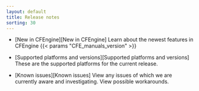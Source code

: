 ```yaml
---
layout: default
title: Release notes
sorting: 30
---
```


- [New in CFEngine][New in CFEngine]
  Learn about the newest features in CFEngine {{< params "CFE_manuals_version" >}}

- [Supported platforms and versions][Supported platforms and versions]
  These are the supported platforms for the current release.

- [Known issues][Known issues]
  View any issues of which we are currently aware and investigating. View possible workarounds.
